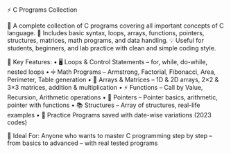 ⚡ C Programs Collection

🚀 A complete collection of C programs covering all important concepts of C language.
📘 Includes basic syntax, loops, arrays, functions, pointers, structures, matrices, math programs, and data handling.
💡 Useful for students, beginners, and lab practice with clean and simple coding style.

🔧 Key Features:
• 🖥 Loops & Control Statements – for, while, do-while, nested loops
• ➗ Math Programs – Armstrong, Factorial, Fibonacci, Area, Perimeter, Table generation
• 🧮 Arrays & Matrices – 1D & 2D arrays, 2×2 & 3×3 matrices, addition & multiplication
• ⚡ Functions – Call by Value, Recursion, Arithmetic operations
• 🔑 Pointers – Pointer basics, arithmetic, pointer with functions
• 📚 Structures – Array of structures, real-life examples
• 📝 Practice Programs saved with date-wise variations (2023 codes)

🎯 Ideal For:
Anyone who wants to master C programming step by step – from basics to advanced – with real tested programs
